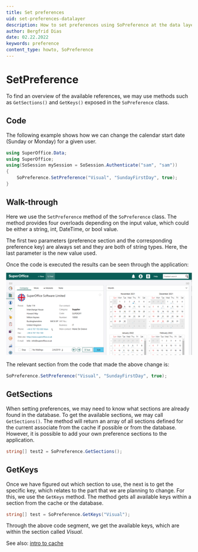 ```yaml
---
title: Set preferences
uid: set-preferences-datalayer
description: How to set preferences using SoPreference at the data layer
author: Bergfrid Dias
date: 02.22.2022
keywords: preference
content_type: howto, SoPreference
---
```


# SetPreference

To find an overview of the available references, we may use methods such as `GetSections()` and `GetKeys()` exposed in the `SoPreference` class.

## Code

The following example shows how we can change the calendar start date (Sunday or Monday) for a given user.

```csharp
using SuperOffice.Data;
using SuperOffice;
using(SoSession mySession = SoSession.Authenticate("sam", "sam"))
{
    SoPreference.SetPreference("Visual", "SundayFirstDay", true);
}
```

## Walk-through

Here we use the `SetPreference` method of the `SoPreference` class. The method provides four overloads depending on the input value, which could be either a string, int, DateTime, or bool value.

The first two parameters (preference section and the corresponding preference key) are always set and they are both of string types. Here, the last parameter is the new value used.

Once the code is executed the results can be seen through the application:

![Calendar -screenshot][img1]

The relevant section from the code that made the above change is:

```csharp
SoPreference.SetPreference("Visual", "SundayFirstDay", true);
```

## GetSections

When setting preferences, we may need to know what sections are already found in the database. To get the available sections, we may call `GetSections()`. The method will return an array of all sections defined for the current associate from the cache if possible or from the database. However, it is possible to add your own preference sections to the application.

```csharp
string[] test2 = SoPreference.GetSections();
```

## GetKeys

Once we have figured out which section to use, the next is to get the specific key, which relates to the part that we are planning to change. For this, we use the `GetKeys` method. The method gets all available keys within a section from the cache or the database.

```csharp
string[] test = SoPreference.GetKeys("Visual");
```

Through the above code segment, we get the available keys, which are within the section called *Visual*.

See also: [intro to cache][1]

<!-- Referenced links -->
[1]: ../../../api/caching/index.md

<!-- Referenced images -->
[img1]: media/start-week-sunday.png
